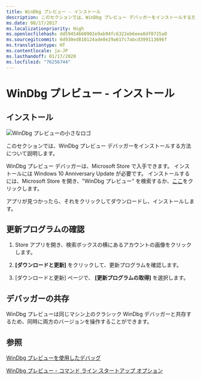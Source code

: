 ```yaml
---
title: WinDbg プレビュー - インストール
description: このセクションでは、WinDbg プレビュー デバッガーをインストールする方法について説明します。
ms.date: 08/17/2017
ms.localizationpriority: High
ms.openlocfilehash: dd59454660902e9ab94fc6322eb6eee8df0725a0
ms.sourcegitcommit: 6d930ed810124ade8e29a617c7abcd399113696f
ms.translationtype: HT
ms.contentlocale: ja-JP
ms.lasthandoff: 01/17/2020
ms.locfileid: "76256744"
---
```

# <a name="windbg-preview---installation"></a>WinDbg プレビュー - インストール

## <a name="installation"></a>インストール

![WinDbg プレビューの小さなロゴ](images/windbgx-preview-logo.png)

このセクションでは、WinDbg プレビュー デバッガーをインストールする方法について説明します。

WinDbg プレビュー デバッガーは、Microsoft Store で入手できます。 インストールには Windows 10 Anniversary Update が必要です。 インストールするには、Microsoft Store を開き、"WinDbg プレビュー" を検索するか、[ここ](
https://www.microsoft.com/store/apps/9pgjgd53tn86)をクリックします。

アプリが見つかったら、それをクリックしてダウンロードし、インストールします。

## <a name="checking-for-updates"></a>更新プログラムの確認

1. Store アプリを開き、検索ボックスの横にあるアカウントの画像をクリックします。 

2. **[ダウンロードと更新]** をクリックして、更新プログラムを確認します。

3. [ダウンロードと更新] ページで、 **[更新プログラムの取得]** を選択します。

## <a name="debugger-coexistence"></a>デバッガーの共存  

WinDbg プレビューは同じマシン上のクラシック WinDbg デバッガーと共存するため、同時に両方のバージョンを操作することができます。

## <a name="see-also"></a>参照

[WinDbg プレビューを使用したデバッグ](debugging-using-windbg-preview.md)

[WinDbg プレビュー - コマンド ライン スタートアップ オプション](windbg-command-line-preview.md)
